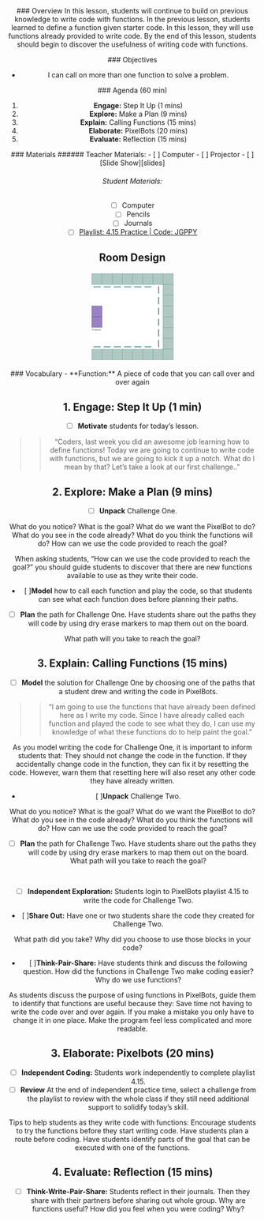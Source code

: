 <header class='header' title='Calling Functions' subtitle='Lesson 4.15'/>

<notable>
<iconp src='/icons/activity.png'>### Overview</iconp>
In this lesson, students will continue to build on previous knowledge to write code with functions. In the previous lesson, students learned to define a function given starter code. In this lesson, they will use functions already provided to write code. By the end of this lesson, students should begin to discover the usefulness of writing code with functions.

<iconp src='/icons/objectives.png'>### Objectives</iconp>
- I can call on more than one function to solve a problem.

<iconp src='/icons/agenda.png'>### Agenda (60 min)</iconp>
1. **Engage:** Step It Up (1 mins)
1. **Explore:** Make a Plan (9 mins)
1. **Explain:** Calling Functions (15 mins)
1. **Elaborate:** PixelBots (20 mins)
1. **Evaluate:** Reflection (15 mins)

<note>
<iconp src='/icons/materials.png'>### Materials</iconp>
###### Teacher Materials:
- [ ] Computer
- [ ] Projector
- [ ] [Slide Show][slides]

###### Student Materials:
- [ ] Computer
- [ ] Pencils
- [ ] Journals
- [ ] [Playlist: 4.15 Practice | Code: JGPPY][playlist]

</note>

## Room Design
![room](/images/layout-online.png)

<note>
<iconp src='/icons/vocab.png'>### Vocabulary</iconp>
- **Function:** A piece of code that you can call over and over again
</note>

<pagebreak/>

## 1. Engage: Step It Up (1 min)
- [ ] **Motivate** students for today’s lesson.
>>“Coders, last week you did an awesome job learning how to define functions! Today we are going to continue to write code with functions, but we are going to kick it up a notch. What do I mean by that? Let’s take a look at our first challenge..”
>

## 2. Explore: Make a Plan (9 mins)

- [ ] **Unpack** Challenge One.

<iconp type='question'> What do you notice?</iconp>
<iconp type='question'>What is the goal?</iconp>
<iconp type='question'>What do we want the PixelBot to do?</iconp>
<iconp type='question'>What do you see in the code already?</iconp>
<iconp type='question'>What do you think the functions will do?</iconp>
<iconp type='question'>How can we use the code provided to reach the goal?</iconp>

<note type='tip'>
When asking students, “How can we use the code provided to reach the goal?” you should guide students to discover that there are new functions available to use as they write their code.
</note>
<br/>

- [ ]**Model** how to call each function and play the code, so that students can see what each function does before planning their paths.
- [ ] **Plan** the path for Challenge One. Have students share out the paths they will code by using dry erase markers to map them out on the board.

<iconp type='question'>What path will you take to reach the goal?</iconp>

## 3. Explain: Calling Functions (15 mins)
- [ ] **Model** the solution for Challenge One by choosing one of the paths that a student drew and writing the code in PixelBots.

>>“I am going to use the functions that have already been defined here as I write my code. Since I have already called each function and played the code to see what they do, I can use my knowledge of what these functions do to help paint the goal.”

<note type='tip'>
As you model writing the code for Challenge One, it is important to inform students that:
They should not change the code in the function.
If they accidentally change code in the function, they can fix it by resetting the code. However, warn them that resetting here will also reset any other code they have already written.
</note>
<br/>

- [ ]**Unpack** Challenge Two.

<iconp type='question'>What do you notice?</iconp>
<iconp type='question'>What is the goal?</iconp>
<iconp type='question'>What do we want the PixelBot to do?</iconp>
<iconp type='question'>What do you see in the code already?</iconp>
<iconp type='question'>What do you think the functions will do?</iconp>
<iconp type='question'>How can we use the code provided to reach the goal?</iconp>
<br/>

- [ ] **Plan** the path for Challenge Two. Have students share out the paths they will code by using dry erase markers to map them out on the board.
<iconp type='question'>What path will you take to reach the goal?</iconp>
<br/>

- [ ] **Independent Exploration:**  Students login to PixelBots playlist 4.15 to write the code for Challenge Two.

- [ ]**Share Out:** Have one or two students share the code they created for Challenge Two.

<iconp type='question'>What path did you take?</iconp>
<iconp type='question'>Why did you choose to use those blocks in your code?</iconp>
<br/>

- [ ]**Think-Pair-Share:** Have students think and discuss the following question.
<iconp type='question'>How did the functions in Challenge Two make coding easier?</iconp>
<iconp type='question'>Why do we use functions?</iconp>

<note type='tip'>
As students discuss the purpose of using functions in PixelBots, guide them to identify that functions are useful because they:
Save time not having to write the code over and over again.
If you make a mistake you only have to change it in one place.
Make the program feel less complicated and more readable.
</note>
<br/>

## 3. Elaborate: Pixelbots (20 mins)

- [ ] **Independent Coding:** Students work independently to complete playlist 4.15.
- [ ] **Review** At the end of independent practice time, select a challenge from the playlist to review with the whole class if they still need additional support to solidify today’s skill.

<note type='tip'>
Tips to help students as they write code with functions:
Encourage students to try the functions before they start writing code.
Have students plan a route before coding.
Have students identify parts of the goal that can be executed with one of the functions.
</note>
<br/>

## 4. Evaluate: Reflection (15 mins)
- [ ] **Think-Write-Pair-Share:** Students reflect in their journals. Then they share with their partners before sharing out whole group.
<iconp type='question'>Why are functions useful?</iconp>
<iconp type='question'>How did you feel when you were coding? Why?</iconp>


</notable>

[slides]: https://docs.google.com/presentation/d/1-HxE92soFBbBKMoKA2dIqLdJjDquAybzmI5zTsn8Bf4/edit?usp=sharing
[playlist]: http://www.pixelbots.io/JGPPY
